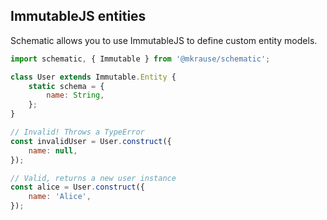 
## ImmutableJS entities

Schematic allows you to use ImmutableJS to define custom entity models.

```js
import schematic, { Immutable } from '@mkrause/schematic';

class User extends Immutable.Entity {
    static schema = {
        name: String,
    };
}

// Invalid! Throws a TypeError
const invalidUser = User.construct({
    name: null,
});

// Valid, returns a new user instance
const alice = User.construct({
    name: 'Alice',
});
```
